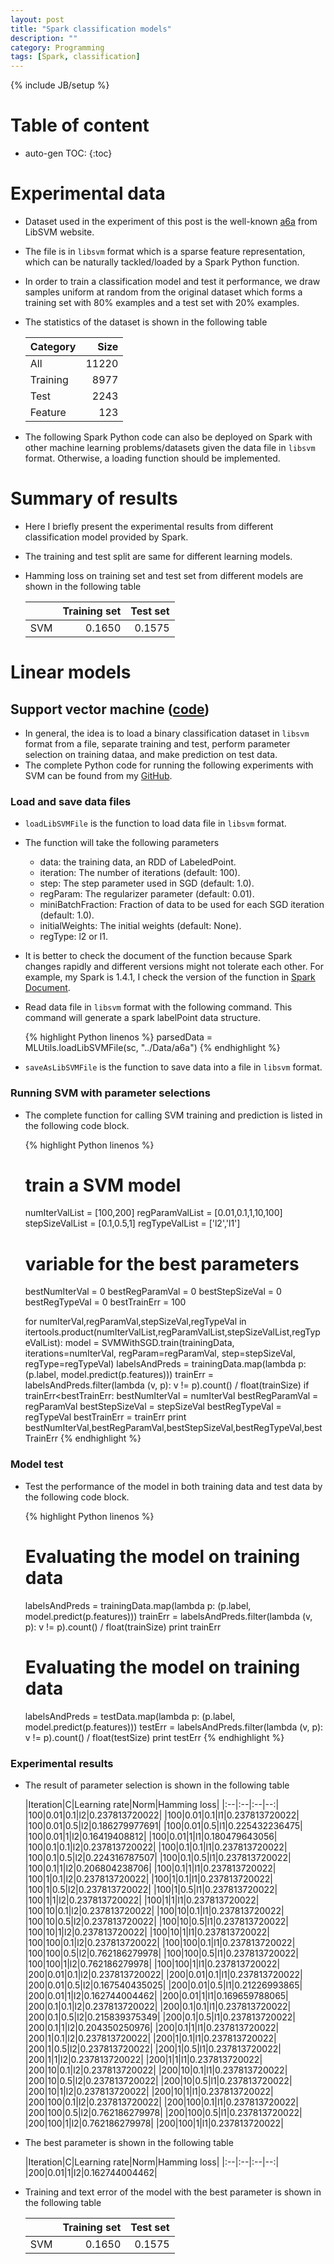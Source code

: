 ```yaml
---
layout: post
title: "Spark classification models"
description: ""
category: Programming
tags: [Spark, classification]
---
```

{% include JB/setup %}
<script type="text/javascript"
 src="http://cdn.mathjax.org/mathjax/latest/MathJax.js?config=TeX-AMS-MML_HTMLorMML">
</script>
 
# Table of content
* auto-gen TOC:
{:toc}


# Experimental data

- Dataset used in the experiment of this post is the well-known [a6a](https://www.csie.ntu.edu.tw/~cjlin/libsvmtools/datasets/binary.html#a6a) from LibSVM website.
- The file is in `libsvm` format which is a sparse feature representation, which can be naturally tackled/loaded by a Spark Python function.
- In order to train a classification model and test it performance, we draw samples uniform at random from the original dataset which forms a training set with 80% examples and a test set with 20% examples.
- The statistics of the dataset is shown in the following table

  |Category|Size|
  |:--|--:|
  |All|11220|
  |Training|8977|
  |Test|2243|
  |Feature|123|

- The following Spark Python code can also be deployed on Spark with other machine learning problems/datasets given the data file in `libsvm` format. Otherwise, a loading function should be implemented. 

# Summary of results

- Here I briefly present the experimental results from different classification model provided by Spark.
- The training and test split are same for different learning models.
- Hamming loss on training set and test set from different models are shown in the following table

  ||Training set|Test set|
  |:--|--:|--:|
  |SVM|0.1650|0.1575|

# Linear models

## Support vector machine ([code](https://github.com/hongyusu/SparkViaPython/blob/master/Examples/linear_classification.py))

- In general, the idea is to load a binary classification dataset in `libsvm` format from a file, separate training and test, perform parameter selection on training dataa, and make prediction on test data.
- The complete Python code for running the following experiments with SVM can be found from my [GitHub](https://github.com/hongyusu/SparkViaPython/blob/master/Examples/linear_classification.py).

### Load and save data files

- `loadLibSVMFile` is the function to load data file in `libsvm` format.
- The function will take the following parameters
  - data: the training data, an RDD of LabeledPoint.
  - iteration: The number of iterations (default: 100).
  - step: The step parameter used in SGD (default: 1.0).
  - regParam: The regularizer parameter (default: 0.01).
  - miniBatchFraction: Fraction of data to be used for each SGD iteration (default: 1.0).
  - initialWeights: The initial weights (default: None).
  - regType: l2 or l1.
- It is better to check the document of the function because Spark changes rapidly and different versions might not tolerate each other. For example, my Spark is 1.4.1, I check the version of the function in [Spark Document](https://spark.apache.org/docs/1.4.1/api/python/pyspark.mllib.html?highlight=svmwithsgd#pyspark.mllib.classification.SVMWithSGD.train).
- Read data file in `libsvm` format with the following command. This command will generate a spark labelPoint data structure.

  {% highlight Python linenos %}
    parsedData = MLUtils.loadLibSVMFile(sc, "../Data/a6a")
  {% endhighlight %}

- `saveAsLibSVMFile` is the function to save data into a file in `libsvm` format.

### Running SVM with parameter selections

- The complete function for calling SVM training and prediction is listed in the following code block.

  {% highlight Python linenos %}
  # train a SVM model
  numIterValList = [100,200]
  regParamValList = [0.01,0.1,1,10,100]
  stepSizeValList = [0.1,0.5,1]
  regTypeValList = ['l2','l1']

  # variable for the best parameters
  bestNumIterVal = 0
  bestRegParamVal = 0
  bestStepSizeVal = 0
  bestRegTypeVal = 0
  bestTrainErr = 100

  for numIterVal,regParamVal,stepSizeVal,regTypeVal in itertools.product(numIterValList,regParamValList,stepSizeValList,regTypeValList):
    model = SVMWithSGD.train(trainingData, iterations=numIterVal, regParam=regParamVal, step=stepSizeVal, regType=regTypeVal)
    labelsAndPreds = trainingData.map(lambda p: (p.label, model.predict(p.features)))
    trainErr = labelsAndPreds.filter(lambda (v, p): v != p).count() / float(trainSize)
    if trainErr<bestTrainErr:
      bestNumIterVal = numIterVal
      bestRegParamVal = regParamVal
      bestStepSizeVal = stepSizeVal
      bestRegTypeVal = regTypeVal
      bestTrainErr = trainErr
  print bestNumIterVal,bestRegParamVal,bestStepSizeVal,bestRegTypeVal,bestTrainErr
  {% endhighlight %}

### Model test

- Test the performance of the model in both training data and test data by the following code block.

  {% highlight Python linenos %}
  # Evaluating the model on training data
  labelsAndPreds = trainingData.map(lambda p: (p.label, model.predict(p.features)))
  trainErr = labelsAndPreds.filter(lambda (v, p): v != p).count() / float(trainSize)
  print trainErr

  # Evaluating the model on training data
  labelsAndPreds = testData.map(lambda p: (p.label, model.predict(p.features)))
  testErr = labelsAndPreds.filter(lambda (v, p): v != p).count() / float(testSize)
  print testErr
  {% endhighlight %}

### Experimental results

  - The result of parameter selection is shown in the following table

    |Iteration|C|Learning rate|Norm|Hamming loss|
    |:--|:--|:--|--:|
    |100|0.01|0.1|l2|0.237813720022|
    |100|0.01|0.1|l1|0.237813720022|
    |100|0.01|0.5|l2|0.186279977691|
    |100|0.01|0.5|l1|0.225432236475|
    |100|0.01|1|l2|0.16419408812|
    |100|0.01|1|l1|0.180479643056|
    |100|0.1|0.1|l2|0.237813720022|
    |100|0.1|0.1|l1|0.237813720022|
    |100|0.1|0.5|l2|0.224316787507|
    |100|0.1|0.5|l1|0.237813720022|
    |100|0.1|1|l2|0.206804238706|
    |100|0.1|1|l1|0.237813720022|
    |100|1|0.1|l2|0.237813720022|
    |100|1|0.1|l1|0.237813720022|
    |100|1|0.5|l2|0.237813720022|
    |100|1|0.5|l1|0.237813720022|
    |100|1|1|l2|0.237813720022|
    |100|1|1|l1|0.237813720022|
    |100|10|0.1|l2|0.237813720022|
    |100|10|0.1|l1|0.237813720022|
    |100|10|0.5|l2|0.237813720022|
    |100|10|0.5|l1|0.237813720022|
    |100|10|1|l2|0.237813720022|
    |100|10|1|l1|0.237813720022|
    |100|100|0.1|l2|0.237813720022|
    |100|100|0.1|l1|0.237813720022|
    |100|100|0.5|l2|0.762186279978|
    |100|100|0.5|l1|0.237813720022|
    |100|100|1|l2|0.762186279978|
    |100|100|1|l1|0.237813720022|
    |200|0.01|0.1|l2|0.237813720022|
    |200|0.01|0.1|l1|0.237813720022|
    |200|0.01|0.5|l2|0.167540435025|
    |200|0.01|0.5|l1|0.21226993865|
    |200|0.01|1|l2|0.162744004462|
    |200|0.01|1|l1|0.169659788065|
    |200|0.1|0.1|l2|0.237813720022|
    |200|0.1|0.1|l1|0.237813720022|
    |200|0.1|0.5|l2|0.215839375349|
    |200|0.1|0.5|l1|0.237813720022|
    |200|0.1|1|l2|0.204350250976|
    |200|0.1|1|l1|0.237813720022|
    |200|1|0.1|l2|0.237813720022|
    |200|1|0.1|l1|0.237813720022|
    |200|1|0.5|l2|0.237813720022|
    |200|1|0.5|l1|0.237813720022|
    |200|1|1|l2|0.237813720022|
    |200|1|1|l1|0.237813720022|
    |200|10|0.1|l2|0.237813720022|
    |200|10|0.1|l1|0.237813720022|
    |200|10|0.5|l2|0.237813720022|
    |200|10|0.5|l1|0.237813720022|
    |200|10|1|l2|0.237813720022|
    |200|10|1|l1|0.237813720022|
    |200|100|0.1|l2|0.237813720022|
    |200|100|0.1|l1|0.237813720022|
    |200|100|0.5|l2|0.762186279978|
    |200|100|0.5|l1|0.237813720022|
    |200|100|1|l2|0.762186279978|
    |200|100|1|l1|0.237813720022|
  
  - The best parameter is shown in the following table

    |Iteration|C|Learning rate|Norm|Hamming loss|
    |:--|:--|:--|--:|
    |200|0.01|1|l2|0.162744004462|

  - Training and text error of the model with the best parameter is shown in the following table

    ||Training set|Test set|
    |:--|--:|--:|
    |SVM|0.1650|0.1575|
